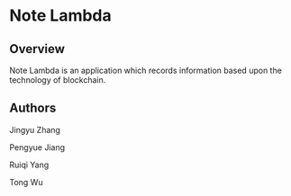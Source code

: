 # Note Lambda

## Overview

Note Lambda is an application which records information based upon the technology of blockchain.

## Authors

Jingyu Zhang


Pengyue Jiang


Ruiqi Yang


Tong Wu
